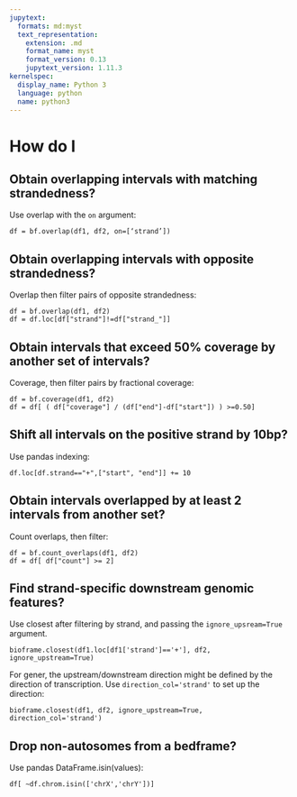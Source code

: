 ```yaml
---
jupytext:
  formats: md:myst
  text_representation:
    extension: .md
    format_name: myst
    format_version: 0.13
    jupytext_version: 1.11.3
kernelspec:
  display_name: Python 3
  language: python
  name: python3
---
```


# How do I

## Obtain overlapping intervals with matching strandedness? 
Use overlap with the ``on`` argument:
```
df = bf.overlap(df1, df2, on=[‘strand’])
```

## Obtain overlapping intervals with opposite strandedness? 
Overlap then filter pairs of opposite strandedness:
```
df = bf.overlap(df1, df2)
df = df.loc[df["strand"]!=df["strand_"]]
```
## Obtain intervals that exceed 50% coverage by another set of intervals?
Coverage, then filter pairs by fractional coverage:
```
df = bf.coverage(df1, df2)
df = df[ ( df["coverage"] / (df["end"]-df["start"]) ) >=0.50]
```

## Shift all intervals on the positive strand by 10bp?
Use pandas indexing: 
```
df.loc[df.strand=="+",["start", "end"]] += 10
```

## Obtain intervals overlapped by at least 2 intervals from another set?
Count overlaps, then filter:
```
df = bf.count_overlaps(df1, df2)
df = df[ df["count"] >= 2]
```

## Find strand-specific downstream genomic features?
Use closest after filtering by strand, and passing the `ignore_upsream=True` argument.
```
bioframe.closest(df1.loc[df1['strand']=='+'], df2, ignore_upstream=True)
```

For gener, the upstream/downstream direction might be defined by the direction of transcription. 
Use `direction_col='strand'` to set up the direction: 
```
bioframe.closest(df1, df2, ignore_upstream=True, direction_col='strand')
```

## Drop non-autosomes from a bedframe?
Use pandas DataFrame.isin(values):
```
df[ ~df.chrom.isin(['chrX','chrY'])]
```




